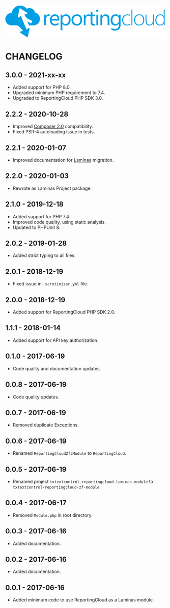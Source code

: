![Logo](./resource/rc_logo_512.png)

# CHANGELOG

## 3.0.0 - 2021-xx-xx

* Added support for PHP 8.0.
* Upgraded minimum PHP requirement to 7.4.
* Upgraded to ReportingCloud PHP SDK 3.0.

## 2.2.2 - 2020-10-28

* Improved [Composer 2.0](https://blog.packagist.com/composer-2-0-is-now-available/) compatibility.
* Fixed PSR-4 autoloading issue in tests.

## 2.2.1 - 2020-01-07

* Improved documentation for [Laminas](https://getlaminas.org/) migration.

## 2.2.0 - 2020-01-03

* Rewrote as Laminas Project package.

## 2.1.0 - 2019-12-18

* Added support for PHP 7.4.
* Improved code quality, using static analysis.
* Updated to PHPUnit 8.

## 2.0.2 - 2019-01-28

* Added strict typing to all files.

## 2.0.1 - 2018-12-19

* Fixed issue in `.scrutinizer.yml` file.

## 2.0.0 - 2018-12-19

* Added support for ReportingCloud PHP SDK 2.0.

## 1.1.1 - 2018-01-14

* Added support for API key authorization.

## 0.1.0 - 2017-06-19

* Code quality and documentation updates.

## 0.0.8 - 2017-06-19

* Code quality updates.

## 0.0.7 - 2017-06-19

* Removed duplicate Exceptions.

## 0.0.6 - 2017-06-19

* Renamed `ReportingCloudZf3Module` to `ReportingCloud`.

## 0.0.5 - 2017-06-19

* Renamed project `txtextcontrol-reportingcloud-laminas-module` to `txtextcontrol-reportingcloud-zf-module`

## 0.0.4 - 2017-06-17

* Removed `Module.php` in root directory.

## 0.0.3 - 2017-06-16

* Added documentation.

## 0.0.2 - 2017-06-16

* Added documentation.

## 0.0.1 - 2017-06-16

* Added minimum code to use ReportingCloud as a Laminas module.
